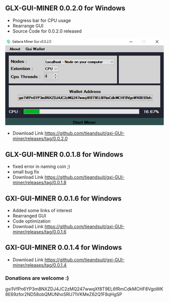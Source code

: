 ## GLX-GUI-MINER 0.0.2.0 for Windows
* Progress bar for CPU usage
* Rearrange GUI
* Source Code for 0.0.2.0 released

![AI](Untitled.png)
* Download Link https://github.com/tieandsuit/gxi-GUI-miner/releases/tag/0.0.2.0
## GLX-GUI-MINER 0.0.1.8 for Windows
* fixed error in naming coin ;)
* small bug fix
* Download Link https://github.com/tieandsuit/gxi-GUI-miner/releases/tag/0.0.1.8
## GXI-GUI-MINER 0.0.1.6 for Windows
* Added some links of interest 
* Rearranged GUI
* Code optimization
* Download Link https://github.com/tieandsuit/gxi-GUI-miner/releases/tag/0.0.1.6
## GXI-GUI-MINER 0.0.1.4 for Windows
* Download Link https://github.com/tieandsuit/gxi-GUI-miner/releases/tag/0.0.1.4
### Donations are welcome :) 
gxi1VfPn6YP3m8NXZDJ4JC2zMQ247wwqXf8T9EL6fRmCdkMCHF8VgoWK8E69zfor2ND58obQMUNhoSRU71VKMeZ62Q1F8qHgSP
